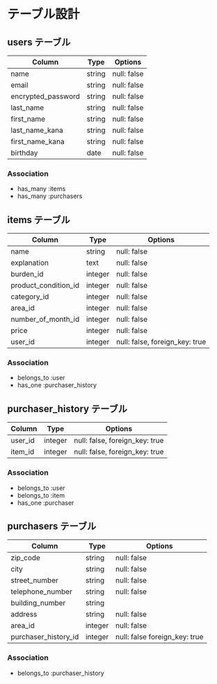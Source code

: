 # テーブル設計

## users テーブル

| Column             | Type   | Options     |
| ------------------ | ------ | ----------- |
| name               | string | null: false |
| email              | string | null: false |
| encrypted_password | string | null: false |
| last_name          | string | null: false |
| first_name         | string | null: false |
| last_name_kana     | string | null: false |
| first_name_kana    | string | null: false |
| birthday           | date   | null: false |

### Association

- has_many :items
- has_many :purchasers




## items テーブル

 Column              | Type    | Options                        |
| ------------------ | ------- | ------------------------------ |
| name               | string  | null: false                    |
| explanation        | text    | null: false                    |
| burden_id          | integer | null: false                    |
|product_condition_id| integer | null: false                    |
| category_id        | integer | null: false                    |
| area_id            | integer | null: false                    |
| number_of_month_id | integer | null: false                    |
| price              | integer | null: false                    |
| user_id            | integer | null: false, foreign_key: true |

### Association

- belongs_to :user
- has_one    :purchaser_history




## purchaser_history テーブル

| Column  | Type       | Options                        |
| ------- | ---------- | ------------------------------ |
| user_id | integer    | null: false, foreign_key: true |
| item_id | integer    | null: false, foreign_key: true |

### Association

- belongs_to   :user
- belongs_to   :item
- has_one      :purchaser





## purchasers テーブル
 Column              | Type   | Options                      |
| ------------------ | ------ | -----------                  |
| zip_code           | string | null: false                  |
| city               | string | null: false                  |
| street_number      | string | null: false                  |
| telephone_number   | string | null: false                  |
| building_number    | string |                              |
| address            | string | null: false                  |
| area_id            | integer| null: false                  |
|purchaser_history_id| integer| null: false foreign_key: true|
### Association

- belongs_to :purchaser_history




